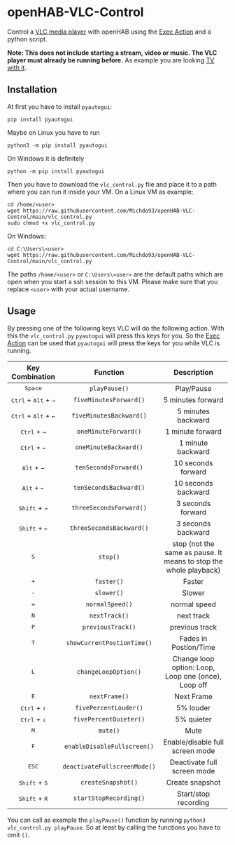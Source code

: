 # openHAB-VLC-Control
Control a [VLC media player](https://www.videolan.org/vlc) with openHAB using the [Exec Action](https://www.openhab.org/docs/configuration/actions.html#exec-actions) and a python script.

**Note: This does not include starting a stream, video or music. The VLC player must already be running before.** As example you are looking [TV with it](https://github.com/Michdo93/openHAB-web-tv).

## Installation

At first you have to install `pyautogui`:

```
pip install pyautogui
```

Maybe on Linux you have to run

```
python3 -m pip install pyautogui
```

On Windows it is definitely

```
python -m pip install pyautogui
```

Then you have to download the `vlc_control.py` file and place it to a path where you can run it inside your VM. On a Linux VM as example:

```
cd /home/<user>
wget https://raw.githubusercontent.com/Michdo93/openHAB-VLC-Control/main/vlc_control.py
sudo chmod +x vlc_control.py
```

On Windows:

```
cd C:\Users\<user>
wget https://raw.githubusercontent.com/Michdo93/openHAB-VLC-Control/main/vlc_control.py
```

The paths `/home/<user>` or `C:\Users\<user>` are the default paths which are open when you start a ssh session to this VM. Please make sure that you replace `<user>` with your actual username.

## Usage

By pressing one of the following keys VLC will do the following action. With this the `vlc_control.py` `pyautogui` will press this keys for you. So the [Exec Action](https://www.openhab.org/docs/configuration/actions.html#exec-actions) can be used that `pyautogui` will press the keys for you while VLC is running.

| Key Combination | Function | Description |
| :-------------: |:-------------:| :-----:|
| <kbd>Space</kbd> | `playPause()` | Play/Pause |
| <kbd>Ctrl</kbd> + <kbd>Alt</kbd> + <kbd>→</kbd> | `fiveMinutesForward()` | 5 minutes forward |
| <kbd>Ctrl</kbd> + <kbd>Alt</kbd> + <kbd>←</kbd> | `fiveMinutesBackward()` | 5 minutes backward |
| <kbd>Ctrl</kbd> + <kbd>→</kbd> | `oneMinuteForward()` | 1 minute forward |
| <kbd>Ctrl</kbd> + <kbd>←</kbd> | `oneMinuteBackward()` | 1 minute backward |
| <kbd>Alt</kbd> + <kbd>→</kbd> | `tenSecondsForward()` | 10 seconds forward |
| <kbd>Alt</kbd> + <kbd>←</kbd> | `tenSecondsBackward()` | 10 seconds backward |
| <kbd>Shift</kbd> + <kbd>→</kbd> | `threeSecondsForward()` | 3 seconds forward |
| <kbd>Shift</kbd> + <kbd>←</kbd> | `threeSecondsBackward()` | 3 seconds backward |
| <kbd>S</kbd> | `stop()` | stop (not the same as pause. It means to stop the whole playback) |
| <kbd>+</kbd> | `faster()` | Faster |
| <kbd>-</kbd> | `slower()` | Slower |
| <kbd>=</kbd> | `normalSpeed()` | normal speed |
| <kbd>N</kbd> | `nextTrack()` | next track |
| <kbd>P</kbd> | `previousTrack()` | previous track |
| <kbd>T</kbd> | `showCurrentPostionTime()` | Fades in Postion/Time |
| <kbd>L</kbd> | `changeLoopOption()` | Change loop option: Loop, Loop one (once), Loop off |
| <kbd>E</kbd> | `nextFrame()` | Next Frame |
| <kbd>Ctrl</kbd> + <kbd>↑</kbd> | `fivePercentLouder()` | 5% louder |
| <kbd>Ctrl</kbd> + <kbd>↓</kbd> | `fivePercentQuieter()` | 5% quieter |
| <kbd>M</kbd> | `mute()` | Mute |
| <kbd>F</kbd> | `enableDisableFullscreen()` | Enable/disable full screen mode |
| <kbd>ESC</kbd> | `deactivateFullscreenMode()` | Deactivate full screen mode |
| <kbd>Shift</kbd> + <kbd>S</kbd> | `createSnapshot()` | Create snapshot |
| <kbd>Shift</kbd> + <kbd>R</kbd> | `startStopRecording()` | Start/stop recording |

You can call as example the `playPause()` function by running `python3 vlc_control.py playPause`. So at least by calling the functions you have to omit `()`.
